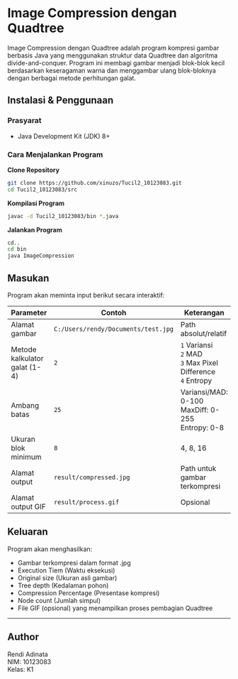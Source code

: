 # Image Compression dengan Quadtree

Image Compression dengan Quadtree adalah program kompresi gambar berbasis Java yang menggunakan struktur data Quadtree dan algoritma divide-and-conquer. Program ini membagi gambar menjadi blok-blok kecil berdasarkan keseragaman warna dan menggambar ulang blok-bloknya dengan berbagai metode perhitungan galat.

## Instalasi & Penggunaan

### Prasyarat
- Java Development Kit (JDK) 8+

### Cara Menjalankan Program
**Clone Repository**
```bash
git clone https://github.com/xinuzo/Tucil2_10123083.git
cd Tucil2_10123083/src
```
**Kompilasi Program**
```bash
javac -d Tucil2_10123083/bin *.java
```
**Jalankan Program**
```bash
cd..
cd bin
java ImageCompression
```

## Masukan
Program akan meminta input berikut secara interaktif:

| Parameter | Contoh | Keterangan |
|-----------|--------|------------|
| Alamat gambar | `C:/Users/rendy/Documents/test.jpg` | Path absolut/relatif |
| Metode kalkulator galat (1-4) | `2` | `1` Variansi<br>`2` MAD<br>`3` Max Pixel Difference<br>`4` Entropy |
| Ambang batas | `25` | Variansi/MAD: 0-100<br>MaxDiff: 0-255<br>Entropy: 0-8 |
| Ukuran blok minimum | `8` | 4, 8, 16 |
| Alamat output | `result/compressed.jpg` | Path untuk gambar terkompresi |
| Alamat output GIF | `result/process.gif` | Opsional |

## Keluaran
Program akan menghasilkan:
- Gambar terkompresi dalam format .jpg
- Execution Tiem (Waktu eksekusi)
- Original size (Ukuran asli gambar)
- Tree depth (Kedalaman pohon)
- Compression Percentage (Presentase kompresi)
- Node count (Jumlah simpul)
- File GIF (opsional) yang menampilkan proses pembagian Quadtree

---

## Author 
Rendi Adinata  
NIM: 10123083  
Kelas: K1

